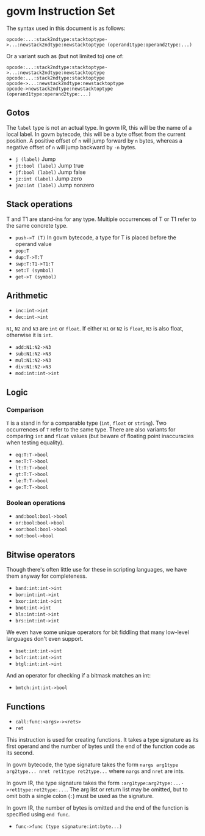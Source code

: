 # govm Instruction Set

The syntax used in this document is as follows:

    opcode:...:stack2ndtype:stacktoptype->...:newstack2ndtype:newstacktoptype (operand1type:operand2type:...)

Or a variant such as (but not limited to) one of:

    opcode:...:stack2ndtype:stacktoptype->...:newstack2ndtype:newstacktoptype
    opcode:...:stack2ndtype:stacktoptype
    opcode->...:newstack2ndtype:newstacktoptype
    opcode->newstack2ndtype:newstacktoptype (operand1type:operand2type:...)

## Gotos

The `label` type is not an actual type. In govm IR, this will be the name
of a local label. In govm bytecode, this will be a byte offset from the
current position. A positive offset of `n` will jump forward by `n` bytes,
whereas a negative offset of `n` will jump backward by `-n` bytes.

- `j (label)` Jump
- `jt:bool (label)` Jump true
- `jf:bool (label)` Jump false
- `jz:int (label)` Jump zero
- `jnz:int (label)` Jump nonzero

## Stack operations

T and T1 are stand-ins for any type. Multiple occurrences of T or T1 refer
to the same concrete type.

- `push->T (T)` In govm bytecode, a type for T is placed before the operand value
- `pop:T`
- `dup:T->T:T`
- `swp:T:T1->T1:T`
- `set:T (symbol)`
- `get->T (symbol)`

## Arithmetic

- `inc:int->int`
- `dec:int->int`

`N1`, `N2` and `N3` are `int` or `float`. If either `N1` or `N2` is
`float`, `N3` is also float, otherwise it is `int`.

- `add:N1:N2->N3`
- `sub:N1:N2->N3`
- `mul:N1:N2->N3`
- `div:N1:N2->N3`
- `mod:int:int->int`

## Logic

### Comparison

`T` is a stand in for a comparable type (`int`, `float` or `string`). Two
occurrences of `T` refer to the same type. There are also variants for
comparing `int` and `float` values (but beware of floating point
inaccuracies when testing equality).

- `eq:T:T->bool`
- `ne:T:T->bool`
- `lt:T:T->bool`
- `gt:T:T->bool`
- `le:T:T->bool`
- `ge:T:T->bool`

### Boolean operations

- `and:bool:bool->bool`
- `or:bool:bool->bool`
- `xor:bool:bool->bool`
- `not:bool->bool`

## Bitwise operators

Though there's often little use for these in scripting languages, we have
them anyway for completeness.

- `band:int:int->int`
- `bor:int:int->int`
- `bxor:int:int->int`
- `bnot:int->int`
- `bls:int:int->int`
- `brs:int:int->int`

We even have some unique operators for bit fiddling that many low-level
languages don't even support.

- `bset:int:int->int`
- `bclr:int:int->int`
- `btgl:int:int->int`

And an operator for checking if a bitmask matches an int:

- `bmtch:int:int->bool`

## Functions

- `call:func:<args>-><rets>`
- `ret`

This instruction is used for creating functions. It takes a type signature
as its first operand and the number of bytes until the end of the function
code as its second.

In govm bytecode, the type signature takes the form
`nargs arg1type arg2type... nret ret1type ret2type...` where `nargs` and
`nret` are ints.

In govm IR, the type signature takes the form
`:arg1type:arg2type:...->ret1type:ret2type:...`. The arg list or return
list may be omitted, but to omit both a single colon (`:`) must be used as
the signature.

In govm IR, the number of bytes is omitted and the end of the function is
specified using `end func`.

- `func->func (type signature:int:byte...)`
